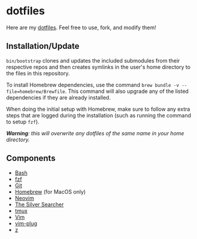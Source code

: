 # dotfiles

Here are my [dotfiles](https://dotfiles.github.io). Feel free to use, fork, and modify them!

## Installation/Update

`bin/bootstrap` clones and updates the included submodules from their respective repos and then creates symlinks in the user's home directory to the files in this repository.

To install Homebrew dependencies, use the command `brew bundle -v --file=homebrew/Brewfile`. This command will also upgrade any of the listed dependencies if they are already installed.

When doing the initial setup with Homebrew, make sure to follow any extra steps that are logged during the installation (such as running the command to setup `fzf`).

*__Warning__: this will overwrite any dotfiles of the same name in your home directory.*

## Components

- [Bash](https://www.gnu.org/software/bash/)
- [fzf](https://github.com/junegunn/fzf)
- [Git](https://git-scm.com/)
- [Homebrew](https://brew.sh/) (for MacOS only)
- [Neovim](https://neovim.io/)
- [The Silver Searcher](https://github.com/ggreer/the_silver_searcher)
- [tmux](https://github.com/tmux/tmux)
- [Vim](https://www.vim.org/)
- [vim-plug](https://github.com/junegunn/vim-plug)
- [z](https://github.com/rupa/z)
